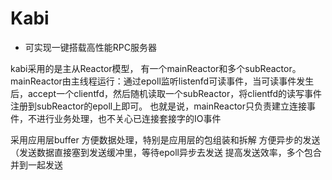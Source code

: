 # Kabi
- 可实现一键搭载高性能RPC服务器

kabi采用的是主从Reactor模型， 有一个mainReactor和多个subReactor。
mainReactor由主线程运行：通过epoll监听listenfd可读事件，当可读事件发生后，accept一个clientfd，然后随机读取一个subReactor，将clientfd的读写事件注册到subReactor的epoll上即可。
也就是说，mainReactor只负责建立连接事件，不进行业务处理，也不关心已连接套接字的IO事件

采用应用层buffer
方便数据处理，特别是应用层的包组装和拆解
方便异步的发送（发送数据直接塞到发送缓冲里，等待epoll异步去发送
提高发送效率，多个包合并到一起发送


